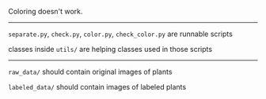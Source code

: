 Coloring doesn't work.

---

`separate.py`, `check.py`, `color.py`, `check_color.py` are runnable scripts

classes inside `utils/` are helping classes used in those scripts

---

`raw_data/` should contain original images of plants

`labeled_data/` should contain images of labeled plants  
